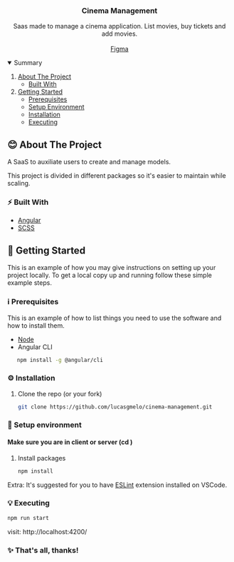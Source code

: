 <p align="center">
  <h3 align="center">Cinema Management</h3>

  <p align="center">
    Saas made to manage a cinema application. List movies, buy tickets and add movies.
    <br /><br />
    <a href="https://www.figma.com/file/AX4g6sRajUXHyWGlSSAwxz/Cinema-Management?node-id=3%3A60">Figma</a><br />
  </p>
</p>

<details open="open">
  <summary>Summary</summary>
  <ol>
    <li>
      <a href="#blush-about-the-project">About The Project</a>
      <ul>
        <li><a href="#zap-built-with">Built With</a></li>
      </ul>
    </li>
    <li>
      <a href="#rocket-getting-started">Getting Started</a>
      <ul>
        <li><a href="#information_source-prerequisites">Prerequisites</a></li>
        <li><a href="#sauropod-setup-environment">Setup Environment</a></li>
        <li><a href="#gear-installation">Installation</a></li>
		<li><a href="#bulb-executing">Executing</a></li>
      </ul>
    </li>
  </ol>
</details>

<!-- ABOUT THE PROJECT -->

## :blush: About The Project

A SaaS to auxiliate users to create and manage models.

This project is divided in different packages so it's easier to maintain while scaling.

### :zap: Built With

- <a href="https://angular.io/">Angular</a>
- <a href="https://sass-lang.com/">SCSS</a>

<!-- GETTING STARTED -->

## :rocket: Getting Started

This is an example of how you may give instructions on setting up your project locally.
To get a local copy up and running follow these simple example steps.

### :information_source: Prerequisites

This is an example of how to list things you need to use the software and how to install them.

- <a href="https://nodejs.org/en/download/">Node</a>
- Angular CLI
```sh
   npm install -g @angular/cli
   ```

### :gear: Installation

1. Clone the repo (or your fork)
   ```sh
   git clone https://github.com/lucasgmelo/cinema-management.git
   ```

### :sauropod: Setup environment

#### Make sure you are in client or server (cd <folder>)

1. Install packages

   ```sh
   npm install
   ```

Extra:
It's suggested for you to have [ESLint](https://marketplace.visualstudio.com/items?itemName=dbaeumer.vscode-eslint) extension installed on VSCode.

### :bulb: Executing

```sh
npm run start
```

visit: http://localhost:4200/

### :sparkles: That's all, thanks!
